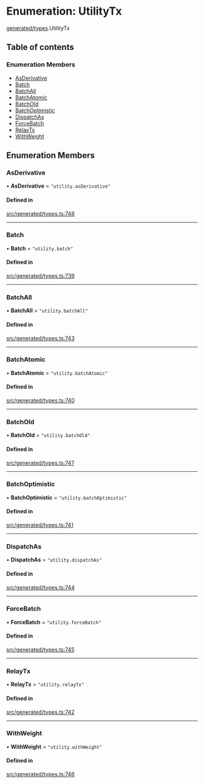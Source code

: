 # Enumeration: UtilityTx

[generated/types](../wiki/generated.types).UtilityTx

## Table of contents

### Enumeration Members

- [AsDerivative](../wiki/generated.types.UtilityTx#asderivative)
- [Batch](../wiki/generated.types.UtilityTx#batch)
- [BatchAll](../wiki/generated.types.UtilityTx#batchall)
- [BatchAtomic](../wiki/generated.types.UtilityTx#batchatomic)
- [BatchOld](../wiki/generated.types.UtilityTx#batchold)
- [BatchOptimistic](../wiki/generated.types.UtilityTx#batchoptimistic)
- [DispatchAs](../wiki/generated.types.UtilityTx#dispatchas)
- [ForceBatch](../wiki/generated.types.UtilityTx#forcebatch)
- [RelayTx](../wiki/generated.types.UtilityTx#relaytx)
- [WithWeight](../wiki/generated.types.UtilityTx#withweight)

## Enumeration Members

### AsDerivative

• **AsDerivative** = ``"utility.asDerivative"``

#### Defined in

[src/generated/types.ts:748](https://github.com/PolymeshAssociation/polymesh-private-sdk/blob/297c67ce/src/generated/types.ts#L748)

___

### Batch

• **Batch** = ``"utility.batch"``

#### Defined in

[src/generated/types.ts:739](https://github.com/PolymeshAssociation/polymesh-private-sdk/blob/297c67ce/src/generated/types.ts#L739)

___

### BatchAll

• **BatchAll** = ``"utility.batchAll"``

#### Defined in

[src/generated/types.ts:743](https://github.com/PolymeshAssociation/polymesh-private-sdk/blob/297c67ce/src/generated/types.ts#L743)

___

### BatchAtomic

• **BatchAtomic** = ``"utility.batchAtomic"``

#### Defined in

[src/generated/types.ts:740](https://github.com/PolymeshAssociation/polymesh-private-sdk/blob/297c67ce/src/generated/types.ts#L740)

___

### BatchOld

• **BatchOld** = ``"utility.batchOld"``

#### Defined in

[src/generated/types.ts:747](https://github.com/PolymeshAssociation/polymesh-private-sdk/blob/297c67ce/src/generated/types.ts#L747)

___

### BatchOptimistic

• **BatchOptimistic** = ``"utility.batchOptimistic"``

#### Defined in

[src/generated/types.ts:741](https://github.com/PolymeshAssociation/polymesh-private-sdk/blob/297c67ce/src/generated/types.ts#L741)

___

### DispatchAs

• **DispatchAs** = ``"utility.dispatchAs"``

#### Defined in

[src/generated/types.ts:744](https://github.com/PolymeshAssociation/polymesh-private-sdk/blob/297c67ce/src/generated/types.ts#L744)

___

### ForceBatch

• **ForceBatch** = ``"utility.forceBatch"``

#### Defined in

[src/generated/types.ts:745](https://github.com/PolymeshAssociation/polymesh-private-sdk/blob/297c67ce/src/generated/types.ts#L745)

___

### RelayTx

• **RelayTx** = ``"utility.relayTx"``

#### Defined in

[src/generated/types.ts:742](https://github.com/PolymeshAssociation/polymesh-private-sdk/blob/297c67ce/src/generated/types.ts#L742)

___

### WithWeight

• **WithWeight** = ``"utility.withWeight"``

#### Defined in

[src/generated/types.ts:746](https://github.com/PolymeshAssociation/polymesh-private-sdk/blob/297c67ce/src/generated/types.ts#L746)
